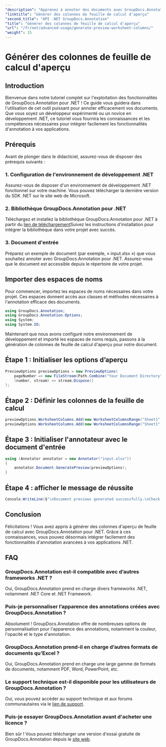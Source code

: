 ```yaml
---
"description": "Apprenez à annoter des documents avec GroupDocs.Annotation pour .NET. Tutoriel pas à pas pour les développeurs .NET. Optimisez vos applications."
"linktitle": "Générer des colonnes de feuille de calcul d'aperçu"
"second_title": "API .NET GroupDocs.Annotation"
"title": "Générer des colonnes de feuille de calcul d'aperçu"
"url": "/fr/net/advanced-usage/generate-preview-worksheet-columns/"
"weight": 15
---
```


# Générer des colonnes de feuille de calcul d'aperçu

## Introduction
Bienvenue dans notre tutoriel complet sur l'exploitation des fonctionnalités de GroupDocs.Annotation pour .NET ! Ce guide vous guidera dans l'utilisation de cet outil puissant pour annoter efficacement vos documents. Que vous soyez un développeur expérimenté ou un novice en développement .NET, ce tutoriel vous fournira les connaissances et les compétences nécessaires pour intégrer facilement les fonctionnalités d'annotation à vos applications.
## Prérequis
Avant de plonger dans le didacticiel, assurez-vous de disposer des prérequis suivants :
### 1. Configuration de l'environnement de développement .NET
Assurez-vous de disposer d'un environnement de développement .NET fonctionnel sur votre machine. Vous pouvez télécharger la dernière version du SDK .NET sur le site web de Microsoft.
### 2. Bibliothèque GroupDocs.Annotation pour .NET
Téléchargez et installez la bibliothèque GroupDocs.Annotation pour .NET à partir du [lien de téléchargement](https://releases.groupdocs.com/annotation/net/)Suivez les instructions d'installation pour intégrer la bibliothèque dans votre projet avec succès.
### 3. Document d'entrée
Préparez un exemple de document (par exemple, « input.xlsx ») que vous souhaitez annoter avec GroupDocs.Annotation pour .NET. Assurez-vous que le document est accessible depuis le répertoire de votre projet.

## Importer des espaces de noms
Pour commencer, importez les espaces de noms nécessaires dans votre projet. Ces espaces donnent accès aux classes et méthodes nécessaires à l'annotation efficace des documents.

```csharp
using GroupDocs.Annotation;
using GroupDocs.Annotation.Options;
using System;
using System.IO;
```

Maintenant que nous avons configuré notre environnement de développement et importé les espaces de noms requis, passons à la génération de colonnes de feuille de calcul d'aperçu pour notre document.
## Étape 1 : Initialiser les options d’aperçu
```csharp
PreviewOptions previewOptions = new PreviewOptions(
    pageNumber => new FileStream(Path.Combine("Your Document Directory", $"cells_page{pageNumber}.png"), FileMode.Create),
    (number, stream) => stream.Dispose()
);
```
## Étape 2 : Définir les colonnes de la feuille de calcul
```csharp
previewOptions.WorksheetColumns.Add(new WorksheetColumnsRange("Sheet1", 2, 3));
previewOptions.WorksheetColumns.Add(new WorksheetColumnsRange("Sheet1", 1, 1));
```
## Étape 3 : Initialiser l'annotateur avec le document d'entrée
```csharp
using (Annotator annotator = new Annotator("input.xlsx"))
{
    annotator.Document.GeneratePreview(previewOptions);
}
```
## Étape 4 : afficher le message de réussite
```csharp
Console.WriteLine($"\nDocument previews generated successfully.\nCheck output in {"Your Document Directory"}.");
```

## Conclusion
Félicitations ! Vous avez appris à générer des colonnes d'aperçu de feuille de calcul avec GroupDocs.Annotation pour .NET. Grâce à ces connaissances, vous pouvez désormais intégrer facilement des fonctionnalités d'annotation avancées à vos applications .NET.
## FAQ
### GroupDocs.Annotation est-il compatible avec d’autres frameworks .NET ?
Oui, GroupDocs.Annotation prend en charge divers frameworks .NET, notamment .NET Core et .NET Framework.
### Puis-je personnaliser l’apparence des annotations créées avec GroupDocs.Annotation ?
Absolument ! GroupDocs.Annotation offre de nombreuses options de personnalisation pour l'apparence des annotations, notamment la couleur, l'opacité et le type d'annotation.
### GroupDocs.Annotation prend-il en charge d’autres formats de documents qu’Excel ?
Oui, GroupDocs.Annotation prend en charge une large gamme de formats de documents, notamment PDF, Word, PowerPoint, etc.
### Le support technique est-il disponible pour les utilisateurs de GroupDocs.Annotation ?
Oui, vous pouvez accéder au support technique et aux forums communautaires via le [lien de support](https://forum.groupdocs.com/c/annotation/10).
### Puis-je essayer GroupDocs.Annotation avant d'acheter une licence ?
Bien sûr ! Vous pouvez télécharger une version d'essai gratuite de GroupDocs.Annotation depuis le [site web](https://releases.groupdocs.com/).